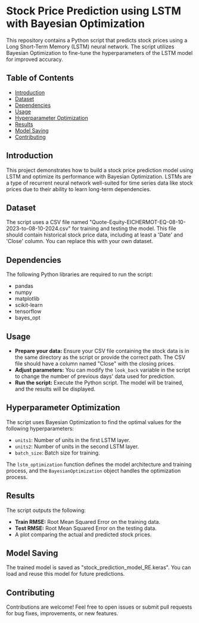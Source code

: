 # Stock Price Prediction using LSTM with Bayesian Optimization

This repository contains a Python script that predicts stock prices using a Long Short-Term Memory (LSTM) neural network. The script utilizes Bayesian Optimization to fine-tune the hyperparameters of the LSTM model for improved accuracy.

## Table of Contents

- [Introduction](#introduction)
- [Dataset](#dataset)
- [Dependencies](#dependencies)
- [Usage](#usage)
- [Hyperparameter Optimization](#hyperparameter-optimization)
- [Results](#results)
- [Model Saving](#model-saving)
- [Contributing](#contributing)

## Introduction

This project demonstrates how to build a stock price prediction model using LSTM and optimize its performance with Bayesian Optimization. LSTMs are a type of recurrent neural network well-suited for time series data like stock prices due to their ability to learn long-term dependencies.

## Dataset

The script uses a CSV file named "Quote-Equity-EICHERMOT-EQ-08-10-2023-to-08-10-2024.csv" for training and testing the model. This file should contain historical stock price data, including at least a 'Date' and 'Close' column. You can replace this with your own dataset.

## Dependencies

The following Python libraries are required to run the script:

- pandas
- numpy
- matplotlib
- scikit-learn
- tensorflow
- bayes_opt

## Usage

* **Prepare your data:** Ensure your CSV file containing the stock data is in the same directory as the script or provide the correct path. The CSV file should have a column named "Close" with the closing prices.
* **Adjust parameters:** You can modify the `look_back` variable in the script to change the number of previous days' data used for prediction.
* **Run the script:** Execute the Python script. The model will be trained, and the results will be displayed.

## Hyperparameter Optimization

The script uses Bayesian Optimization to find the optimal values for the following hyperparameters:

* `units1`: Number of units in the first LSTM layer.
* `units2`: Number of units in the second LSTM layer.
* `batch_size`: Batch size for training.

The `lstm_optimization` function defines the model architecture and training process, and the `BayesianOptimization` object handles the optimization process.

## Results

The script outputs the following:

* **Train RMSE:** Root Mean Squared Error on the training data.
* **Test RMSE:** Root Mean Squared Error on the testing data.
* A plot comparing the actual and predicted stock prices.

## Model Saving

The trained model is saved as "stock_prediction_model_RE.keras". You can load and reuse this model for future predictions.

## Contributing

Contributions are welcome! Feel free to open issues or submit pull requests for bug fixes, improvements, or new features.


